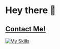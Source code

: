 # Hey there 👋
## [Contact Me!](https://linktr.ee/andremrufino)

<!-- [![My Skills](https://skillicons.dev/icons?i=php,mysql,js,html,css,py,arduino,vscode,codepen,discord,cloudflare)](https://skillicons.dev) -->
[![My Skills](https://skillicons.dev/icons?i=aws,python,js,ts,django,flask,fastapi,nodejs,docker,express,react,bash,git,github,githubactions,html,vscode,mongodb,postgresql,mysql,sqlite,sentry,selenium,sequelize,postman,linux&perline=13)](https://skillicons.dev)
<br /><br />




<!-- 
TENHO QUE ALTERAR ISSO AQUI PARA APARECER OS MEUS DADOS DO GITHUB
<a href="https://github.com/andremrufino/" target="_blank">
    <img src="https://github-readme-stats.vercel.app/api?username=augustin7698&theme=blue-green">
    <img src="https://github-readme-stats.vercel.app/api/top-langs?locale=en&hide_title=true&layout=compact&card_width=320&langs_count=6&theme=github_dark&hide_border=true&username=augustin7698"/>
</a> 
-->
